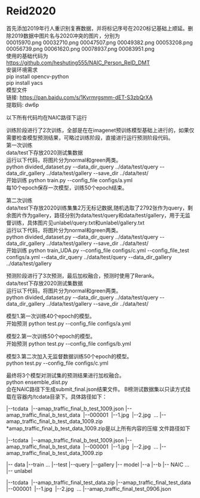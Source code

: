 # Reid2020
首先添加2019年行人重识别复赛数据，并将标记序号在2020标记基础上顺延。删除2019数据中图片名与2020冲突的图片，分别为  
00015970.png  00032710.png  00047507.png  00049382.png  00053208.png  00056739.png  00061620.png  00078937.png  00083951.png  
使用的基础代码为  
https://github.com/heshuting555/NAIC_Person_ReID_DMT  
安装环境需求  
pip install opencv-python  
pip install yacs  
模型文件  
链接: https://pan.baidu.com/s/1Kvrmrgsmm-dET-S3zbQrXA  
提取码: dw6p  

以下所有代码均在NAIC路径下运行  

训练阶段进行了2次训练，全部是在在imagenet预训练模型基础上进行的，如果仅需要检查模型预测结果，可略过训练阶段，直接进行运行预测阶段代码。  
第一次训练  
data/test下存放2020测试集数据  
运行以下代码，将图片分为normal和green两类。  
python divided_dataset.py --data_dir_query ../data/test/query --data_dir_gallery ../data/test/gallery --save_dir ../data/test/  
开始训练
python train.py --config_file configs/a.yml  
每10个epoch保存一次模型，训练50个epoch结束。  
  
第二次训练  
data/test下存放2020训练集集2万无标记数据,随机选取了2792张作为query，剩余图片作为gallery，路径分别为data/test/query和data/test/gallery，用于无监督训练，具体图片见unlabel/query.txt和unlabel/gallery.txt  
运行以下代码，将图片分为normal和green两类。  
python divided_dataset.py --data_dir_query ../data/test/query --data_dir_gallery ../data/test/gallery --save_dir ../data/test/  
开始训练
python train_UDA.py --config_file configs/c.yml --config_file_test configs/a.yml --data_dir_query ../data/test/query --data_dir_gallery ../data/test/gallery
  
预测阶段进行了3次预测，最后加权融合，预测时使用了Rerank。  
data/test下存放2020测试集数据  
运行以下代码，将图片分为normal和green两类。  
python divided_dataset.py --data_dir_query ../data/test/query --data_dir_gallery ../data/test/gallery --save_dir ../data/test/  

模型1.第一次训练40个epoch的模型。  
开始预测
python test.py --config_file configs/a.yml  
  
模型2.第一次训练50个epoch的模型。  
开始预测
python test.py --config_file configs/b.yml  
  
模型3.第二次加入无监督数据训练50个epoch的模型。  
python test.py --config_file configs/c.yml  

最终将3个模型对测试集的预测结果进行加权融合。  
python ensemble_dist.py  
会在NAIC路径下生成submit_final.json结果文件。
B榜测试数据集以只读方式挂载在容器内/tcdata目录下。具体路径如下：

|--tcdata
​	|--amap_traffic_final_b_test_1009.json
​	|--amap_traffic_final_b_test_data
​		|--000001
​			|--1.jpg
​			|--2.jpg
​			...
​	|--amap_traffic_final_b_test_data_1009.zip
*amap_traffic_final_b_test_data_1009.zip是以上所有内容的压缩
文件路径如下  

|--tcdata
​	|--amap_traffic_final_b_test_1009.json
​	|--amap_traffic_final_b_test_data
​		|--000001
​			|--1.jpg
​			|--2.jpg
​			...
​	|--amap_traffic_final_b_test_data_1009.zip


|-- data
	|--train
		...
	|--test
		|--query
		|--gallery
|-- model
	|--a
	|--b
|-- NAIC
	...
|-- unlabel

|--tcdata
​	|--amap_traffic_final_test_data.zip
​	|--amap_traffic_final_test_data
​		|--000001
​			|--1.jpg
​			|--2.jpg
​			...
​	|--amap_traffic_final_test_0906.json

